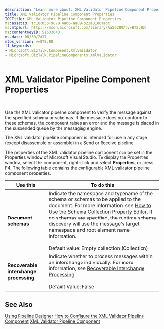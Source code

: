 ```yaml
---
description: "Learn more about: XML Validator Pipeline Component Properties"
title: XML Validator Pipeline Component Properties
TOCTitle: XML Validator Pipeline Component Properties
ms:assetid: fc10c053-9878-4a66-aa89-b21a81068adc
ms:mtpsurl: https://msdn.microsoft.com/library/Aa562097(v=BTS.80)
ms:contentKeyID: 51533643
ms.date: 08/30/2017
mtps_version: v=BTS.80
f1_keywords:
- Microsoft.BizTalk.Component.XmlValidator
- Microsoft.BizTalk.PipelineComponents.XmlValidator
---
```


# XML Validator Pipeline Component Properties

 

Use the XML validator pipeline component to verify the message against the specified schema or schemas. If the message does not conform to these schemas, the component raises an error and the message is placed in the suspended queue by the messaging engine.

The XML validator pipeline component is intended for use in any stage (except disassemble or assemble) in a Send or Receive pipeline.

The properties of the XML validator pipeline component can be set in the Properties window of Microsoft Visual Studio. To display the Properties window, select the component, right-click and select **Properties**, or press F4. The following table contains the configurable XML validator pipeline component properties.

<table>
<thead>
<tr class="header">
<th>Use this</th>
<th>To do this</th>
</tr>
</thead>
<tbody>
<tr class="odd">
<td><strong>Document schemas</strong></td>
<td>Indicate the namespace and typename of the schema or schemas to be applied to the document. For more information, see <a href="/biztalk/core/how-to-use-the-schema-collection-property-editor">How to Use the Schema Collection Property Editor</a>. If no schemas are specified, the runtime schema discovery will use the message's target namespace and root element name information.<br />
<br />
Default value: Empty collection (Collection)</td>
</tr>
<tr class="even">
<td><strong>Recoverable interchange processing</strong></td>
<td>Indicate whether to process messages within an interchange individually. For more information, see <a href="/biztalk/core/recoverable-interchange-processing">Recoverable Interchange Processing</a><br />
<br />
Default Value: False</td>
</tr>
</tbody>
</table>


## See Also

[Using Pipeline Designer](https://msdn.microsoft.com/library/aa578392\(v=bts.80\))  
[How to Configure the XML Validator Pipeline Component](https://msdn.microsoft.com/library/aa559670\(v=bts.80\))  
[XML Validator Pipeline Component](https://msdn.microsoft.com/library/aa578187\(v=bts.80\))